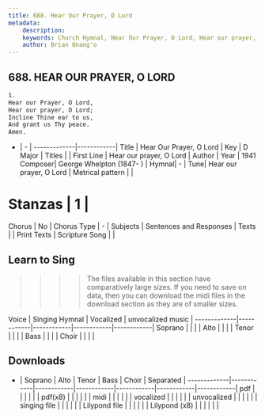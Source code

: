 ```yaml
---
title: 688. Hear Our Prayer, O Lord
metadata:
    description: 
    keywords: Church Hymnal, Hear Our Prayer, O Lord, Hear our prayer, O Lord, 
    author: Brian Onang'o
---
```



## 688. HEAR OUR PRAYER, O LORD

```txt
1.
Hear our Prayer, O Lord,
Hear our prayer, O Lord;
Incline Thine ear to us,
And grant us Thy peace.
Amen.
```

- |   -  |
-------------|------------|
Title | Hear Our Prayer, O Lord |
Key | D Major |
Titles |  |
First Line | Hear our prayer, O Lord |
Author | 
Year | 1941
Composer| George Whelpton (1847- ) |
Hymnal|  - |
Tune| Hear our prayer, O Lord |
Metrical pattern | |
# Stanzas | 1 |
Chorus | No |
Chorus Type | - |
Subjects | Sentences and Responses |
Texts |  |
Print Texts | 
Scripture Song |  |
  
## Learn to Sing

>>>> The files available in this section have comparatively large sizes. If you need to save on data, then you can download the midi files in the download section as they are of smaller sizes.

Voice |  Singing Hymnal | Vocalized | unvocalized music |
-------------|------------|------------|------------|------------|
Soprano | | | |
Alto | | | |
Tenor | | | |
Bass | | | |
Choir | | | |

## Downloads

- |  Soprano | Alto | Tenor | Bass | Choir | Separated |
-------------|------------|------------|------------|------------|------------|------------|
pdf | | | | | |
pdf(x8) | | | | | |
midi | | | | | |
vocalized | | | | | |
unvocalized | | | | | |
singing file | | | | | |
Lilypond file | | | | | |
Lilypond (x8) | | | | | |
  